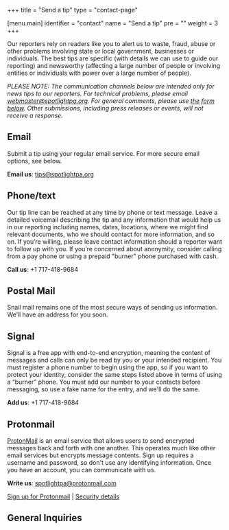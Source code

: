 +++
title = "Send a tip"
type = "contact-page"

[menu.main]
    identifier = "contact"
    name = "Send a tip"
    pre = ""
    weight = 3
+++

Our reporters rely on readers like you to alert us to waste, fraud, abuse or other problems involving state or local government, businesses or individuals. The best tips are specific (with details we can use to guide our reporting) and newsworthy (affecting a large number of people or involving entities or individuals with power over a large number of people).

_PLEASE NOTE: The communication channels below are intended only for news tips to our reporters. For technical problems, please email [webmaster@spotlightpa.org](mailto:webmaster@spotlightpa.org). For general comments, please use [the form below](#general-inquiries). Other submissions, including press releases or events, will not receive a response._

## Email

Submit a tip using your regular email service. For more secure email options, see below.

**Email us**: [tips@spotlightpa.org](mailto:tips@spotlightpa.org)

## Phone/text

Our tip line can be reached at any time by phone or text message. Leave a detailed voicemail describing the tip and any information that would help us in our reporting including names, dates, locations, where we might find relevant documents, who we should contact for more information, and so on. If you’re willing, please leave contact information should a reporter want to follow up with you. If you’re concerned about anonymity, consider calling from a pay phone or using a prepaid "burner" phone purchased with cash.

**Call us**: +1 717-418-9684

## Postal Mail

Snail mail remains one of the most secure ways of sending us information. We’ll have an address for you soon.

## Signal

Signal is a free app with end-to-end encryption, meaning the content of messages and calls can only be read by you or your intended recipient. You must register a phone number to begin using the app, so if you want to protect your identity, consider the same steps listed above in terms of using a “burner” phone. You must add our number to your contacts before messaging, so use a fake name for the entry, and we'll do the same.

**Add us**: +1 717-418-9684

## Protonmail

[ProtonMail](https://protonmail.com/about) is an email service that allows users to send encrypted messages back and forth with one another. This operates much like other email services but encrypts message contents. Sign up requires a username and password, so don't use any identifying information. Once you have an account, you can communicate with us.

**Write us**: [spotlightpa@protonmail.com](mailto:spotlightpa@protonmail.com)

[Sign up for Protonmail](https://mail.protonmail.com/create/new) | [Security details](https://protonmail.com/security-details)

## General Inquiries
